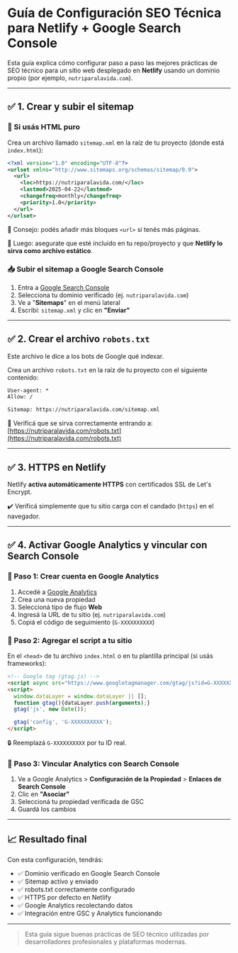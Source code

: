 
# Guía de Configuración SEO Técnica para Netlify + Google Search Console

Esta guía explica cómo configurar paso a paso las mejores prácticas de SEO técnico para un sitio web desplegado en **Netlify** usando un dominio propio (por ejemplo, `nutriparalavida.com`).

---

## ✅ 1. Crear y subir el sitemap

### 🔧 Si usás HTML puro
Crea un archivo llamado `sitemap.xml` en la raíz de tu proyecto (donde está `index.html`):

```xml
<?xml version="1.0" encoding="UTF-8"?>
<urlset xmlns="http://www.sitemaps.org/schemas/sitemap/0.9">
  <url>
    <loc>https://nutriparalavida.com/</loc>
    <lastmod>2025-04-22</lastmod>
    <changefreq>monthly</changefreq>
    <priority>1.0</priority>
  </url>
</urlset>
```

🔹 Consejo: podés añadir más bloques `<url>` si tenés más páginas.

🔹 Luego: asegurate que esté incluido en tu repo/proyecto y que **Netlify lo sirva como archivo estático**.

### 📥 Subir el sitemap a Google Search Console
1. Entra a [Google Search Console](https://search.google.com/search-console/)
2. Selecciona tu dominio verificado (ej. `nutriparalavida.com`)
3. Ve a "**Sitemaps**" en el menú lateral
4. Escribí: `sitemap.xml` y clic en **"Enviar"**

---

## ✅ 2. Crear el archivo `robots.txt`

Este archivo le dice a los bots de Google qué indexar.

Crea un archivo `robots.txt` en la raíz de tu proyecto con el siguiente contenido:

```txt
User-agent: *
Allow: /

Sitemap: https://nutriparalavida.com/sitemap.xml
```

🔹 Verificá que se sirva correctamente entrando a: [https://nutriparalavida.com/robots.txt](https://nutriparalavida.com/robots.txt)

---

## ✅ 3. HTTPS en Netlify

Netlify **activa automáticamente HTTPS** con certificados SSL de Let's Encrypt.

✔️ Verificá simplemente que tu sitio carga con el candado (`https`) en el navegador.

---

## ✅ 4. Activar Google Analytics y vincular con Search Console

### 🎯 Paso 1: Crear cuenta en Google Analytics
1. Accedé a [Google Analytics](https://analytics.google.com/)
2. Crea una nueva propiedad
3. Seleccioná tipo de flujo **Web**
4. Ingresá la URL de tu sitio (ej. `nutriparalavida.com`)
5. Copiá el código de seguimiento (`G-XXXXXXXXXX`)

### 📄 Paso 2: Agregar el script a tu sitio

En el `<head>` de tu archivo `index.html` o en tu plantilla principal (si usás frameworks):

```html
<!-- Google tag (gtag.js) -->
<script async src="https://www.googletagmanager.com/gtag/js?id=G-XXXXXXXXXX"></script>
<script>
  window.dataLayer = window.dataLayer || [];
  function gtag(){dataLayer.push(arguments);}
  gtag('js', new Date());

  gtag('config', 'G-XXXXXXXXXX');
</script>
```

🔒 Reemplazá `G-XXXXXXXXXX` por tu ID real.

### 📎 Paso 3: Vincular Analytics con Search Console
1. Ve a Google Analytics > **Configuración de la Propiedad** > **Enlaces de Search Console**
2. Clic en **"Asociar"**
3. Seleccioná tu propiedad verificada de GSC
4. Guardá los cambios

---

## 📈 Resultado final

Con esta configuración, tendrás:

- ✅ Dominio verificado en Google Search Console
- ✅ Sitemap activo y enviado
- ✅ robots.txt correctamente configurado
- ✅ HTTPS por defecto en Netlify
- ✅ Google Analytics recolectando datos
- ✅ Integración entre GSC y Analytics funcionando

---

> Esta guía sigue buenas prácticas de SEO técnico utilizadas por desarrolladores profesionales y plataformas modernas.

